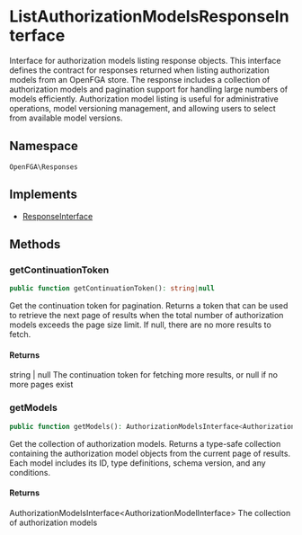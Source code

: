 # ListAuthorizationModelsResponseInterface

Interface for authorization models listing response objects. This interface defines the contract for responses returned when listing authorization models from an OpenFGA store. The response includes a collection of authorization models and pagination support for handling large numbers of models efficiently. Authorization model listing is useful for administrative operations, model versioning management, and allowing users to select from available model versions.

## Namespace
`OpenFGA\Responses`

## Implements
* [ResponseInterface](Responses/ResponseInterface.md)



## Methods
### getContinuationToken


```php
public function getContinuationToken(): string|null
```

Get the continuation token for pagination. Returns a token that can be used to retrieve the next page of results when the total number of authorization models exceeds the page size limit. If null, there are no more results to fetch.


#### Returns
string | null
 The continuation token for fetching more results, or null if no more pages exist

### getModels


```php
public function getModels(): AuthorizationModelsInterface<AuthorizationModelInterface>
```

Get the collection of authorization models. Returns a type-safe collection containing the authorization model objects from the current page of results. Each model includes its ID, type definitions, schema version, and any conditions.


#### Returns
AuthorizationModelsInterface&lt;AuthorizationModelInterface&gt;
 The collection of authorization models

